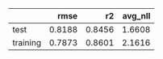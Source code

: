 |          |   rmse |     r2 |   avg_nll |
|:---------|-------:|-------:|----------:|
| test     | 0.8188 | 0.8456 |    1.6608 |
| training | 0.7873 | 0.8601 |    2.1616 |